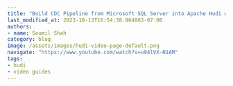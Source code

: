 ```yaml
---
title: "Build CDC Pipeline from Microsoft SQL Server into Apache Hudi with AWS DMS | PART 2"
last_modified_at: 2023-10-13T16:54:38.964863-07:00
authors:
- name: Soumil Shah
category: blog
image: /assets/images/hudi-video-page-default.png
navigate: "https://www.youtube.com/watch?v=u94lVX-N1AM"
tags:
- hudi
- video guides
---
```

